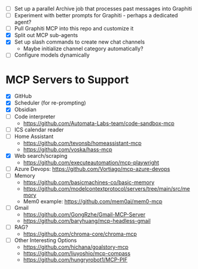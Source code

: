 - [ ] Set up a parallel Archive job that processes past messages into Graphiti
- [ ] Experiment with better prompts for Graphiti - perhaps a dedicated agent?
- [ ] Pull Graphiti MCP into this repo and customize it
- [x] Split out MCP sub-agents
- [x] Set up slash commands to create new chat channels
  - Maybe initialize channel category automatically?
- [ ] Configure models dynamically

# MCP Servers to Support

- [x] GitHub
- [x] Scheduler (for re-prompting)
- [x] Obsidian
- [ ] Code interpreter
  - https://github.com/Automata-Labs-team/code-sandbox-mcp
- [ ] ICS calendar reader
- [ ] Home Assistant
  - https://github.com/tevonsb/homeassistant-mcp
  - https://github.com/voska/hass-mcp
- [x] Web search/scraping
  - https://github.com/executeautomation/mcp-playwright
- [ ] Azure Devops: https://github.com/Vortiago/mcp-azure-devops
- [ ] Memory
  - https://github.com/basicmachines-co/basic-memory
  - https://github.com/modelcontextprotocol/servers/tree/main/src/memory
  - Mem0 example: https://github.com/mem0ai/mem0-mcp
- [ ] Gmail
  - https://github.com/GongRzhe/Gmail-MCP-Server
  - https://github.com/baryhuang/mcp-headless-gmail
- [ ] RAG?
  - https://github.com/chroma-core/chroma-mcp
- [ ] Other Interesting Options
  - https://github.com/hichana/goalstory-mcp
  - https://github.com/liuyoshio/mcp-compass
  - https://github.com/hungryrobot1/MCP-PIF
